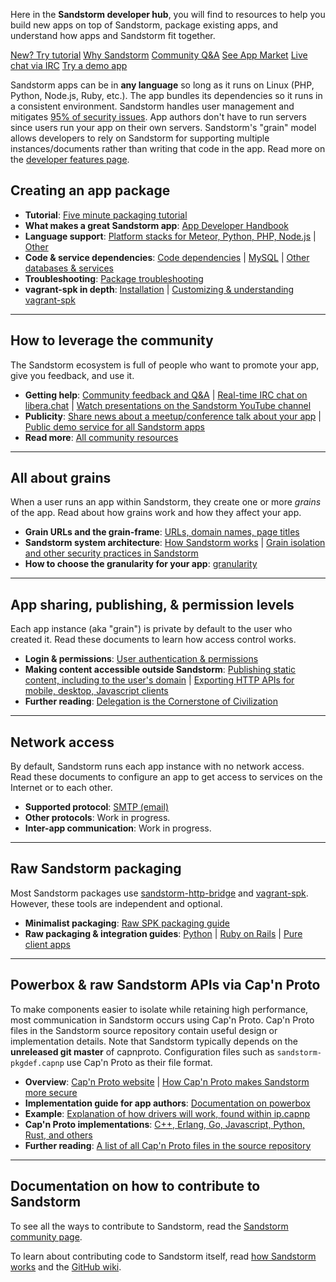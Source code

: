 Here in the **Sandstorm developer hub**, you will find to resources to help you build new
apps on top of Sandstorm, package existing apps, and understand how apps and Sandstorm fit together.

<div class="developer-next-steps">
<a class="next-step tutorial" href="../vagrant-spk/packaging-tutorial/">New? Try tutorial</a>
<a class="next-step why" href="https://sandstorm.org/developer">Why Sandstorm</a>
<a class="next-step discussion" href="https://groups.io/g/sandstorm-dev-group/topics">Community Q&amp;A</a>
<a class="next-step app-market" href="https://apps.sandstorm.io/">See App Market</a>
<a class="next-step live-chat" href="https://kiwiirc.com/client/irc.libera.chat/?channel=#sandstorm">Live chat via IRC</a>
<a class="next-step demo-app" href="https://apps.sandstorm.io/app/0dp7n6ehj8r5ttfc0fj0au6gxkuy1nhw2kx70wussfa1mqj8tf80">Try a demo app</a>
</div>
<!-- <div class="next-step">Sample apps in PHP, Python, Meteor</div> -->

Sandstorm apps can be in **any language** so long as it runs on Linux (PHP, Python, Node.js, Ruby,
etc.). The app bundles its dependencies so it runs in a consistent environment. Sandstorm handles
user management and mitigates [95% of security issues](using/security-non-events.md). App authors
don't have to run servers since users run your app on their own servers. Sandstorm's "grain" model
allows developers to rely on Sandstorm for supporting multiple instances/documents rather than
writing that code in the app. Read more on the [developer features
page](https://sandstorm.org/developer).

## Creating an app package

- **Tutorial**: [Five minute packaging tutorial](vagrant-spk/packaging-tutorial.md)
- **What makes a great Sandstorm app**: [App Developer Handbook](developing/handbook.md)
- **Language support**: [Platform stacks for Meteor, Python, PHP, Node.js](vagrant-spk/platform-stacks.md) | [Other](vagrant-spk/platform-stacks.md#diy-platform-stack)
- **Code & service dependencies**: [Code dependencies](vagrant-spk/code-dependencies.md) | [MySQL](vagrant-spk/services.md#mysql) | [Other databases & services](vagrant-spk/services.md#other-services)
- **Troubleshooting**: [Package troubleshooting](developing/troubleshooting.md)
- **vagrant-spk in depth**: [Installation](vagrant-spk/installation.md) | [Customizing & understanding vagrant-spk](vagrant-spk/customizing.md)

<!--

Not written yet:

- **File storage & URLs**:  [Filesystem layout & permissions](developing/filesystem-layout.md) | [Static resources like CSS/JS]()

- **SPK files**: [Publishing to the app list](packaging/app-list.md) | [SPK file size](packaging/file-size.md)

-->

---

## How to leverage the community

The Sandstorm ecosystem is full of people who want to promote your app, give you feedback, and use
it.

- **Getting help**: [Community feedback and Q&A](https://groups.google.com/d/forum/sandstorm-dev) | [Real-time IRC chat on libera.chat](https://kiwiirc.com/client/irc.libera.chat/?channel=#sandstorm) | [Watch presentations on the Sandstorm YouTube channel](https://www.youtube.com/channel/UC8xKZRW86Fa9W00uAppBXXg)
- **Publicity**: [Share news about a meetup/conference talk about your app](https://sandstorm.org/news/) | [Public demo service for all Sandstorm apps](https://sandstorm.org/news/2015-02-06-app-demo)
- **Read more**: [All community resources](https://sandstorm.org/community)

---

## All about grains

When a user runs an app within Sandstorm, they create one or more _grains_ of the app.
Read about how grains work and how they affect your app.

- **Grain URLs and the grain-frame**: [URLs, domain names, page titles](developing/path.md)
- **Sandstorm system architecture**: [How Sandstorm works](using/how-it-works.md) | [Grain isolation and other security practices in Sandstorm](using/security-practices.md)
- **How to choose the granularity for your app**: [granularity](developing/handbook.md#is-granular)

---

## App sharing, publishing, & permission levels

Each app instance (aka "grain") is private by default to the user who
created it. Read these documents to learn how access control works.

- **Login & permissions**: [User authentication & permissions](developing/auth.md)
- **Making content accessible outside Sandstorm**: [Publishing static content, including to the user's domain](developing/web-publishing.md) | [Exporting HTTP APIs for mobile, desktop, Javascript clients](developing/http-apis.md)
- **Further reading**: [Delegation is the Cornerstone of Civilization](https://sandstorm.org/news/2015-05-05-delegation-is-the-cornerstone-of-civilization)

---

## Network access

By default, Sandstorm runs each app instance with no network
access. Read these documents to configure an app to get access to
services on the Internet or to each other.

- **Supported protocol**: [SMTP (email)](developing/email-from-apps.md)
- **Other protocols**: Work in progress.
- **Inter-app communication**: Work in progress.

---

## Raw Sandstorm packaging

Most Sandstorm packages use [sandstorm-http-bridge](using/how-it-works.md) and
[vagrant-spk](vagrant-spk/customizing.md). However, these tools are independent
and optional.

- **Minimalist packaging**: [Raw SPK packaging guide](developing/raw-packaging-guide.md)
- **Raw packaging & integration guides**: [Python](developing/raw-python.md) | [Ruby on Rails](developing/raw-ruby-on-rails.md) | [Pure client apps](developing/raw-pure-client-apps.md)

---

## Powerbox & raw Sandstorm APIs via Cap'n Proto

To make components easier to isolate while retaining high performance, most communication in
Sandstorm occurs using Cap'n Proto. Cap'n Proto files in the Sandstorm source repository contain
useful design or implementation details. Note that Sandstorm typically depends on the **unreleased
git master** of capnproto. Configuration files such as `sandstorm-pkgdef.capnp` use Cap'n Proto as
their file format.

- **Overview**: [Cap'n Proto website](https://capnproto.org/) | [How Cap'n Proto makes Sandstorm more secure](https://sandstorm.org/news/2014-12-15-capnproto-0.5)
- **Implementation guide for app authors**: [Documentation on powerbox](developing/powerbox.md)
- **Example**: [Explanation of how drivers will work, found within ip.capnp](https://github.com/sandstorm-io/sandstorm/blob/master/src/sandstorm/ip.capnp)
- **Cap'n Proto implementations**: [C++, Erlang, Go, Javascript, Python, Rust, and others](https://capnproto.org/otherlang.html)
- **Further reading**: [A list of all Cap'n Proto files in the source repository](https://github.com/sandstorm-io/sandstorm/search?l=cap%27n-proto&p=2&q=type%3Acapnp+&utf8=%E2%9C%93)

---

## Documentation on how to contribute to Sandstorm

To see all the ways to contribute to Sandstorm, read the [Sandstorm community page](https://sandstorm.org/community).

To learn about contributing code to Sandstorm itself, read [how Sandstorm works](using/how-it-works.md) and the [GitHub wiki](https://github.com/sandstorm-io/sandstorm/wiki).
